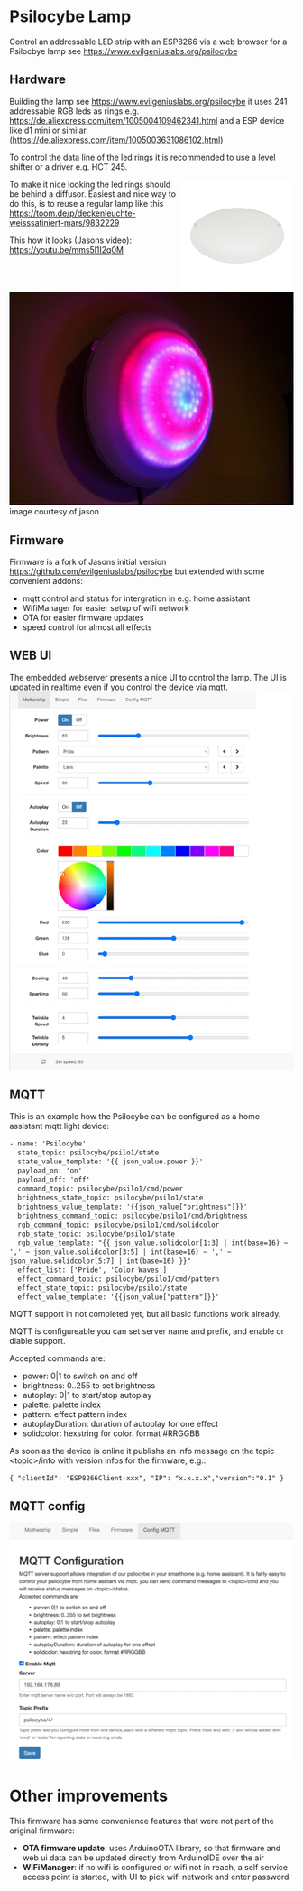 Psilocybe Lamp
=========

Control an addressable LED strip with an ESP8266 via a web browser for a Psilocbye lamp see https://www.evilgeniuslabs.org/psilocybe

Hardware
--------

Building the lamp see https://www.evilgeniuslabs.org/psilocybe it uses 241 addressable RGB leds as rings e.g. https://de.aliexpress.com/item/1005004109462341.html and a ESP device like d1 mini or similar. (https://de.aliexpress.com/item/1005003631086102.html)

To control the data line of the led rings it is recommended to use a level shifter or a driver e.g. HCT 245.

<img src="./images/lamp.jpg" width="200" align="right">To make it nice looking the led rings should be behind a diffusor. Easiest and nice way to do this, is to reuse a regular lamp like this 
https://toom.de/p/deckenleuchte-weisssatiniert-mars/9832229 

This how it looks (Jasons video): https://youtu.be/mms5l1I2q0M

<img src="./images/psilo.jpg"> image courtesy of jason

Firmware
--------
Firmware is a fork of Jasons initial version https://github.com/evilgeniuslabs/psilocybe but extended with some convenient addons:

- mqtt control and status for intergration in e.g. home assistant
- WifiManager for easier setup of wifi network
- OTA for easier firmware updates
- speed control for almost all effects

WEB UI
------
The embedded webserver presents a nice UI to control the lamp. The UI is updated in realtime even if you control the device via mqtt.
<img src="./images/ui.jpg">

MQTT 
------------
This is an example how the Psilocybe can be configured as a home assistant mqtt light device:
````
- name: 'Psilocybe'
  state_topic: psilocybe/psilo1/state
  state_value_template: '{{ json_value.power }}'
  payload_on: 'on'
  payload_off: 'off'
  command_topic: psilocybe/psilo1/cmd/power
  brightness_state_topic: psilocybe/psilo1/state
  brightness_value_template: '{{json_value["brightness"]}}'
  brightness_command_topic: psilocybe/psilo1/cmd/brightness
  rgb_command_topic: psilocybe/psilo1/cmd/solidcolor
  rgb_state_topic: psilocybe/psilo1/state
  rgb_value_template: "{{ json_value.solidcolor[1:3] | int(base=16) ~ ',' ~ json_value.solidcolor[3:5] | int(base=16) ~ ',' ~ json_value.solidcolor[5:7] | int(base=16) }}"
  effect_list: ['Pride', 'Color Waves']
  effect_command_topic: psilocybe/psilo1/cmd/pattern
  effect_state_topic: psilocybe/psilo1/state
  effect_value_template: '{{json_value["pattern"]}}'

````
MQTT support in not completed yet, but all basic functions work already.

MQTT is configureable you can set server name and prefix, and enable or diable support.

Accepted commands are:
    <ul>
      <li>power: 0|1 to switch on and off</li>
      <li>brightness: 0..255 to set brightness</li>
      <li>autoplay: 0|1 to start/stop autoplay</li>
      <li>palette: palette index</li>
      <li>pattern: effect pattern index</li>
      <li>autoplayDuration: duration of autoplay for one effect</li>
      <li>solidcolor: hexstring for color. format #RRGGBB</li>
    </ul>

As soon as the device is online it publishs an info message on the topic
&lt;topic&gt;/info with version infos for the firmware, e.g.:
````
{ "clientId": "ESP8266Client-xxx", "IP": "x.x.x.x","version":"0.1" }
````
## MQTT config

<img src="./images/config-mqtt.jpg">

# Other improvements
This firmware has some convenience features that were not part of the original firmware:

- **OTA firmware update**: uses ArduinoOTA library, so that firmware and web ui data can be updated directly from ArduinoIDE over the air
- **WiFiManager**: if no wifi is configured or wifi not in reach, a self service access point is started, with UI to pick wifi network and enter password
